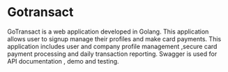 # Gotransact
GoTransact is a web application developed in Golang. This application allows user to signup manage their profiles and make card payments. This application includes user and company profile management ,secure card payment processing and daily transaction reporting. Swagger is used for API documentation , demo and testing.
